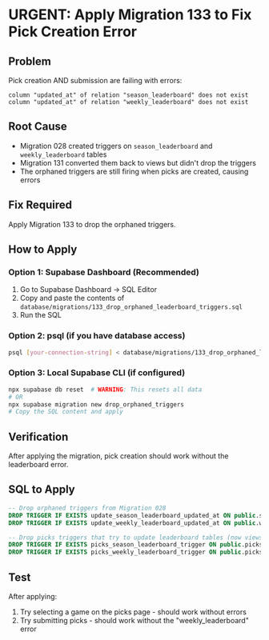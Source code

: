 # URGENT: Apply Migration 133 to Fix Pick Creation Error

## Problem
Pick creation AND submission are failing with errors:
```
column "updated_at" of relation "season_leaderboard" does not exist
column "updated_at" of relation "weekly_leaderboard" does not exist
```

## Root Cause
- Migration 028 created triggers on `season_leaderboard` and `weekly_leaderboard` tables
- Migration 131 converted them back to views but didn't drop the triggers
- The orphaned triggers are still firing when picks are created, causing errors

## Fix Required
Apply Migration 133 to drop the orphaned triggers.

## How to Apply

### Option 1: Supabase Dashboard (Recommended)
1. Go to Supabase Dashboard → SQL Editor
2. Copy and paste the contents of `database/migrations/133_drop_orphaned_leaderboard_triggers.sql`
3. Run the SQL

### Option 2: psql (if you have database access)
```bash
psql [your-connection-string] < database/migrations/133_drop_orphaned_leaderboard_triggers.sql
```

### Option 3: Local Supabase CLI (if configured)
```bash
npx supabase db reset  # WARNING: This resets all data
# OR
npx supabase migration new drop_orphaned_triggers
# Copy the SQL content and apply
```

## Verification
After applying the migration, pick creation should work without the leaderboard error.

## SQL to Apply
```sql
-- Drop orphaned triggers from Migration 028
DROP TRIGGER IF EXISTS update_season_leaderboard_updated_at ON public.season_leaderboard;
DROP TRIGGER IF EXISTS update_weekly_leaderboard_updated_at ON public.weekly_leaderboard;

-- Drop picks triggers that try to update leaderboard tables (now views)
DROP TRIGGER IF EXISTS picks_season_leaderboard_trigger ON public.picks;
DROP TRIGGER IF EXISTS picks_weekly_leaderboard_trigger ON public.picks;
```

## Test
After applying:
1. Try selecting a game on the picks page - should work without errors
2. Try submitting picks - should work without the "weekly_leaderboard" error